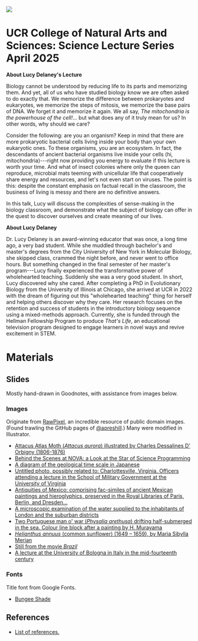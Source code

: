 # ![](img/title-card.png)

# UCR College of Natural Arts and Sciences: Science Lecture Series April 2025

**About Lucy Delaney's Lecture**

Biology cannot be understood by reducing life to its parts and memorizing them. And yet, all of us who have studied biology know we are often asked to do exactly that. We memorize the difference between prokaryotes and eukaryotes, we memorize the steps of mitosis, we memorize the base pairs of DNA. We forget it and memorize it again. We all say, _The mitochondria is the powerhouse of the cell!_... but what does any of it truly mean for us? In other words, why should we care?

Consider the following: are you an organism? Keep in mind that there are more prokaryotic bacterial cells living inside your body than your own eukaryotic ones. To these organisms, you are an ecosystem. In fact, the descendants of ancient bacterial organisms live inside your cells (hi, mitochondria)---right now providing you energy to evaluate if this lecture is worth your time. And what of insect colonies where only the queen can reproduce, microbial mats teeming with unicellular life that cooperatively share energy and resources, and let's not even start on viruses. The point is this: despite the constant emphasis on factual recall in the classroom, the business of living is messy and there are no definitive answers.

In this talk, Lucy will discuss the complexities of sense-making in the biology classroom, and demonstrate what the subject of biology can offer in the quest to discover ourselves and create meaning of our lives.


**About Lucy Delaney**

Dr. Lucy Delaney is an award-winning educator that was once, a long time ago, a very bad student. While she muddled through bachelor's and master's degrees from the City University of New York in Molecular Biology, she skipped class, crammed the night before, and never went to office hours. But something changed in the final semester of her master's program---Lucy finally experienced the transformative power of wholehearted teaching. Suddenly she was a very good student. In short, Lucy discovered why she cared. After completing a PhD in Evolutionary Biology from the University of Illinois at Chicago, she arrived at UCR in 2022 with the dream of figuring out this "wholehearted teaching" thing for herself and helping others discover why they care. Her research focuses on the retention and success of students in the introductory biology sequence using a mixed-methods approach. Currently, she is funded through the Hellman Fellowship Program to produce _That's Life_, an educational television program designed to engage learners in novel ways and revive excitement in STEM.


# Materials

## Slides

Mostly hand-drawn in Goodnotes, with assistance from images below.

### Images

Originate from [RawPixel](https://www.rawpixel.com/category/53/public-domain), an incredible resource of public domain images. (Found trawling the GitHub pages of [@apreshill](https://github.com/apreshill).) Many were modified in Illustrator.

+ [Attacus Atlas Moth (_Attacus aurora_) illustrated by Charles Dessalines D' Orbigny (1806-1876)](https://www.rawpixel.com/image/324048/free-illustration-image-butterfly-moth-insects)
+ [Behind the Scenes at NOVA: a Look at the Star of Science Programming](https://www.rawpixel.com/image/9646912/image-person-arts-medicine)
+ [A diagram of the geological time scale in Japanese](https://www.rawpixel.com/image/10003596/image-person-art-vintage)
+ [Untitled photo, possibly related to: Charlottesville, Virginia. Officers attending a lecture in the School of Military Government at the University of Virginia](https://www.rawpixel.com/image/12292717/photo-image-person-art-public-domain)
+ [Antiquities of Mexico: comprising fac-similes of ancient Mexican paintings and hieroglyphics, preserved in the Royal Libraries of Paris, Berlin, and Dresden...](https://www.rawpixel.com/image/13952568/image-cartoon-person-cross)
+ [A microscopic examination of the water supplied to the inhabitants of London and the suburban districts](https://www.rawpixel.com/image/13958131/image-paper-art-pattern)
+ [Two Portuguese man o' war (_Physalia arethusa_) drifting half-submerged in the sea. Colour line block after a painting by H. Murayama](https://www.rawpixel.com/image/13970437/image-sky-ocean-sea)
+ [_Helianthus annuus_ (common sunflower) (1649 – 1659), by Maria Sibylla Merian](https://www.rawpixel.com/image/9405550/image-flower-plant-art)
+ [Still from the movie _Brazil_](https://en.wikipedia.org/wiki/Brazil_(1985_film))
+ [A lecture at the University of Bologna in Italy in the mid-fourteenth century](https://en.wikipedia.org/wiki/Lecture#/media/File:Laurentius_de_Voltolina_Vorlesung_vor_Studenten_-_Min_1233_-_Kupferstichkabinett_Berlin.jpg)

### Fonts

Title font from Google Fonts.

+ [Bungee Shade](https://fonts.google.com/specimen/Bungee+Shade)

## References

+ [List of references.](refs/refs.pdf)
